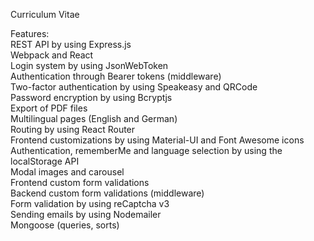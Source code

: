 Curriculum Vitae

Features:  
REST API by using Express.js  
Webpack and React  
Login system by using JsonWebToken  
Authentication through Bearer tokens (middleware)  
Two-factor authentication by using Speakeasy and QRCode  
Password encryption by using Bcryptjs  
Export of PDF files  
Multilingual pages (English and German)  
Routing by using React Router  
Frontend customizations by using Material-UI and Font Awesome icons  
Authentication, rememberMe and language selection by using the localStorage API  
Modal images and carousel  
Frontend custom form validations  
Backend custom form validations (middleware)  
Form validation by using reCaptcha v3  
Sending emails by using Nodemailer  
Mongoose (queries, sorts)
